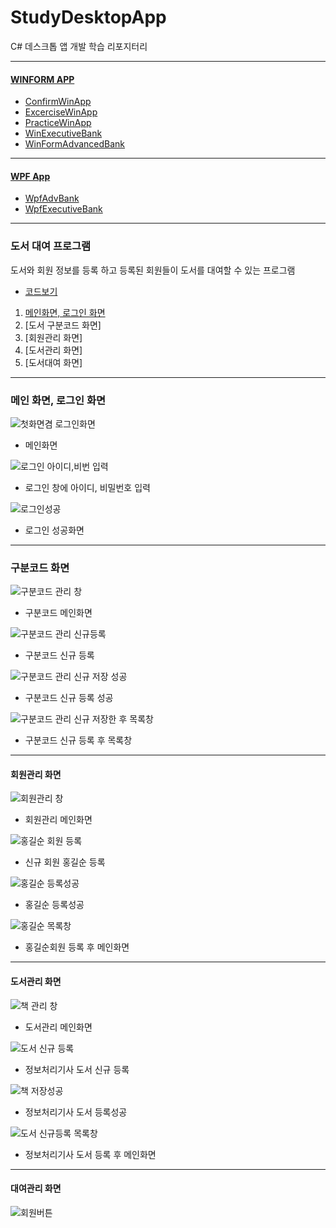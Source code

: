 # StudyDesktopApp

C# 데스크톱 앱 개발 학습 리포지터리
___
#### [WINFORM APP](https://github.com/yfla980107/StudyDesktopApp/tree/main/WinformApp)
- [ConfirmWinApp](https://github.com/yfla980107/StudyDesktopApp/tree/main/WinformApp/ConfirmWinApp)
- [ExcerciseWinApp](https://github.com/yfla980107/StudyDesktopApp/tree/main/WinformApp/ExcerciseWinApp)
- [PracticeWinApp](https://github.com/yfla980107/StudyDesktopApp/tree/main/WinformApp/PracticeWinApp)
- [WinExecutiveBank](https://github.com/yfla980107/StudyDesktopApp/tree/main/WinformApp/WinExecutiveBank)
- [WinFormAdvancedBank](https://github.com/yfla980107/StudyDesktopApp/tree/main/WinformApp/WinFormAdvancedBank)
___
#### [WPF App](https://github.com/yfla980107/StudyDesktopApp/tree/main/WPFApp)
- [WpfAdvBank](https://github.com/yfla980107/StudyDesktopApp/tree/main/WPFApp/WpfAdvBank)
- [WpfExecutiveBank](https://github.com/yfla980107/StudyDesktopApp/tree/main/WPFApp/WpfExecutiveBank)

---

### 도서 대여 프로그램
도서와 회원 정보를 등록 하고 등록된 회원들이 도서를 대여할 수 있는 프로그램
- [코드보기](https://github.com/yfla980107/StudyDesktopApp/tree/main/WinformApp/WinFormAdvancedBank/BookRentalShopApp)

1. [메인화면, 로그인 화면](#메인-화면,-로그인-화면)
2. [도서 구분코드 화면]
3. [회원관리 화면]
4. [도서관리 화면]
5. [도서대여 화면]

---
### 메인 화면, 로그인 화면
![첫화면겸 로그인화면](https://user-images.githubusercontent.com/78572509/111719819-01b95480-88a0-11eb-82f1-261bfd769bd5.png)
- 메인화면

![로그인 아이디,비번 입력](https://user-images.githubusercontent.com/78572509/111719896-2a414e80-88a0-11eb-85ea-5693b4c2b5f6.png)
- 로그인 창에 아이디, 비밀번호 입력

![로그인성공](https://user-images.githubusercontent.com/78572509/111719926-39280100-88a0-11eb-8a0e-00856d298017.png)
- 로그인 성공화면

---
### 구분코드 화면
![구분코드 관리 창](https://user-images.githubusercontent.com/78572509/111720152-acca0e00-88a0-11eb-8c10-5019c1221c03.png)
- 구분코드 메인화면

![구분코드 관리 신규등록](https://user-images.githubusercontent.com/78572509/111720285-e7cc4180-88a0-11eb-98ea-e9e1ed5e88a2.png)
- 구분코드 신규 등록

![구분코드 관리 신규 저장 성공](https://user-images.githubusercontent.com/78572509/111720315-f7e42100-88a0-11eb-9e25-4d5afd9dd608.png)
- 구분코드 신규 등록 성공

![구분코드 관리 신규 저장한 후 목록창](https://user-images.githubusercontent.com/78572509/111720204-c53a2880-88a0-11eb-92b7-7b1fd458c2a2.png)
- 구분코드 신규 등록 후 목록창

---
#### 회원관리 화면
![회원관리 창](https://user-images.githubusercontent.com/78572509/111720413-282bbf80-88a1-11eb-9824-dffe308b732b.png)
- 회원관리 메인화면

![홍길순 회원 등록](https://user-images.githubusercontent.com/78572509/111720441-34b01800-88a1-11eb-8ee8-c3c13fb99413.png)
- 신규 회원 홍길순 등록

![홍길순 등록성공](https://user-images.githubusercontent.com/78572509/111720455-3e398000-88a1-11eb-8d35-2cafee06dd50.png)
- 홍길순 등록성공

![홍길순 목록창](https://user-images.githubusercontent.com/78572509/111720479-498cab80-88a1-11eb-9d16-bf8be7926b3c.png)
- 홍길순회원 등록 후 메인화면

---
#### 도서관리 화면
![책 관리 창](https://user-images.githubusercontent.com/78572509/111720598-91abce00-88a1-11eb-9d30-9fae3f15c473.png)
- 도서관리 메인화면

![도서 신규 등록](https://user-images.githubusercontent.com/78572509/111720625-a12b1700-88a1-11eb-9959-d497ae1eaafe.png)
- 정보처리기사 도서 신규 등록

![책 저장성공](https://user-images.githubusercontent.com/78572509/111720655-b1db8d00-88a1-11eb-8b0e-b9538d465378.png)
- 정보처리기사 도서 등록성공

![도서 신규등록 목록창](https://user-images.githubusercontent.com/78572509/111720675-bf911280-88a1-11eb-8162-94194c8acee6.png)
- 정보처리기사 도서 등록 후 메인화면

---
#### 대여관리 화면
![회원버튼](https://user-images.githubusercontent.com/78572509/111721119-9de45b00-88a2-11eb-91a6-7a48d2425b3e.png)



